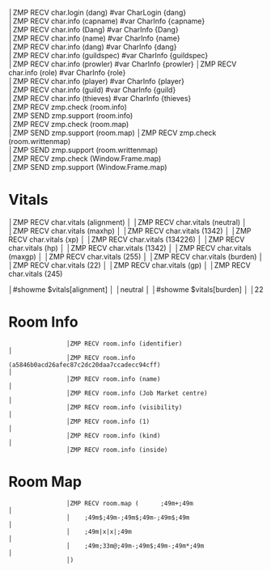 │ZMP RECV char.login (dang) #var CharLogin {dang}                                               
│ZMP RECV char.info (capname) #var CharInfo {capname}                                           
│ZMP RECV char.info (Dang) #var CharInfo {Dang}                                                 
│ZMP RECV char.info (name) #var CharInfo {name}                                                 
│ZMP RECV char.info (dang) #var CharInfo {dang}                                                 
│ZMP RECV char.info (guildspec) #var CharInfo {guildspec}                                       
│ZMP RECV char.info (prowler) #var CharInfo {prowler}                                                               │ZMP RECV char.info (role) #var CharInfo {role}                                                 
│ZMP RECV char.info (player) #var CharInfo {player}                                             
│ZMP RECV char.info (guild) #var CharInfo {guild}                                               
│ZMP RECV char.info (thieves) #var CharInfo {thieves}                                           
│ZMP RECV zmp.check (room.info)                                                                 
│ZMP SEND zmp.support (room.info)                                                               
│ZMP RECV zmp.check (room.map)                                                                  
│ZMP SEND zmp.support (room.map)                                                                                    │ZMP RECV zmp.check (room.writtenmap)                                                           
│ZMP SEND zmp.support (room.writtenmap)                                                         
│ZMP RECV zmp.check (Window.Frame.map)                                                          
│ZMP SEND zmp.support (Window.Frame.map) 


# Vitals

│ZMP RECV char.vitals (alignment)                                                                   │
                    │ZMP RECV char.vitals (neutral)                                                                     │
                    │ZMP RECV char.vitals (maxhp)                                                                       │
                    │ZMP RECV char.vitals (1342)                                                                        │
                    │ZMP RECV char.vitals (xp)                                                                          │
                    │ZMP RECV char.vitals (134226)                                                                      │
                    │ZMP RECV char.vitals (hp)                                                                          │
                    │ZMP RECV char.vitals (1342)                                                                        │
                    │ZMP RECV char.vitals (maxgp)                                                                       │
                    │ZMP RECV char.vitals (255)                                                                         │
                    │ZMP RECV char.vitals (burden)                                                                      │
                    │ZMP RECV char.vitals (22)                                                                          │
                    │ZMP RECV char.vitals (gp)                                                                          │
                    │ZMP RECV char.vitals (245) 

│#showme $vitals[alignment]                                                                         │
                    │neutral                                                                                            │
                    │#showme $vitals[burden]                                                                            │
                    │22   

# Room Info

                    │ZMP RECV room.info (identifier)                                                                    │
                    │ZMP RECV room.info (a5846b0acd26afec87c2dc20daa7ccadecc94cff)                                      │
                    │ZMP RECV room.info (name)                                                                          │
                    │ZMP RECV room.info (Job Market centre)                                                             │
                    │ZMP RECV room.info (visibility)                                                                    │
                    │ZMP RECV room.info (1)                                                                             │
                    │ZMP RECV room.info (kind)                                                                          │
                    │ZMP RECV room.info (inside) 
					


# Room Map

                    │ZMP RECV room.map (      ;49m+;49m                                                                 │
                    │    ;49m$;49m-;49m$;49m-;49m$;49m                                                                  │
                    │    ;49m|x|x|;49m                                                                                  │
                    │    ;49m;33m@;49m-;49m$;49m-;49m*;49m                                                              │
                    │)

